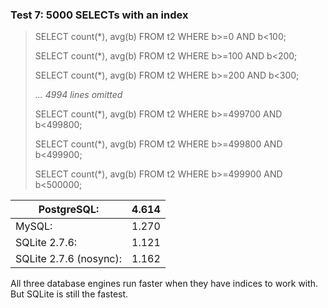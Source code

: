 ### Test 7: 5000 SELECTs with an index



> SELECT count(\*), avg(b) FROM t2 WHERE b\>\=0 AND b\<100;  
> 
> SELECT count(\*), avg(b) FROM t2 WHERE b\>\=100 AND b\<200;  
> 
> SELECT count(\*), avg(b) FROM t2 WHERE b\>\=200 AND b\<300;  
> 
> *... 4994 lines omitted*  
> 
> SELECT count(\*), avg(b) FROM t2 WHERE b\>\=499700 AND b\<499800;  
> 
> SELECT count(\*), avg(b) FROM t2 WHERE b\>\=499800 AND b\<499900;  
> 
> SELECT count(\*), avg(b) FROM t2 WHERE b\>\=499900 AND b\<500000;



| PostgreSQL: | 4\.614 |
| --- | --- |
| MySQL: | 1\.270 |
| SQLite 2\.7\.6: | 1\.121 |
| SQLite 2\.7\.6 (nosync): | 1\.162 |



All three database engines run faster when they have indices to work with.
But SQLite is still the fastest.



